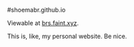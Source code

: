 #shoemabr.github.io

Viewable at [brs.faint.xyz](http://brs.faint.xyz).

This is, like, my personal website. Be nice.
